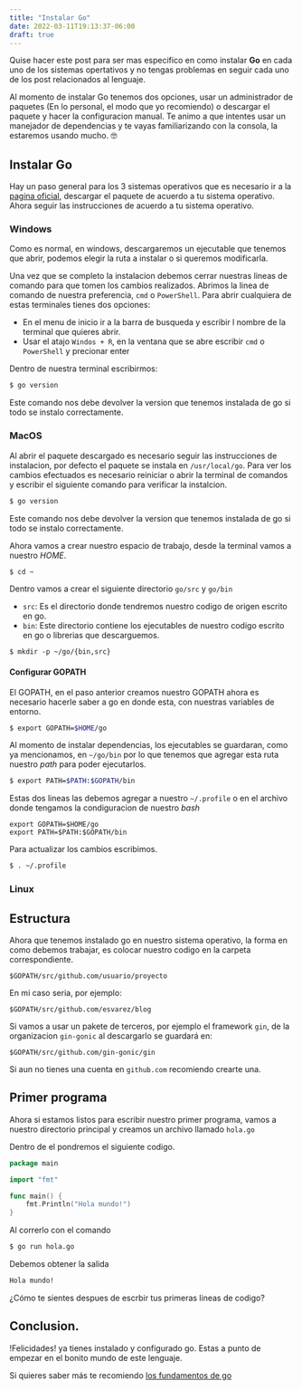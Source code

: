 ```yaml
---
title: "Instalar Go"
date: 2022-03-11T19:13:37-06:00
draft: true
---
```


Quise hacer este post para ser mas especifico en como instalar **Go** en cada uno de los sistemas opertativos y no tengas problemas en seguir cada uno de los post relacionados al lenguaje.

Al momento de instalar Go tenemos dos opciones, usar un administrador de paquetes (En lo personal, el modo que yo recomiendo) o descargar el paquete y hacer la configuracion manual. Te animo a que intentes usar un manejador de dependencias y te vayas familiarizando con la consola, la estaremos usando mucho. 🤓

## Instalar Go
Hay un paso general para los 3 sistemas operativos que es necesario ir a la [pagina oficial](https://go.dev/doc/install), descargar el paquete de acuerdo a tu sistema operativo. Ahora seguir las instrucciones de acuerdo a tu sistema operativo.

### Windows

Como es normal, en windows, descargaremos un ejecutable que tenemos que abrir, podemos elegir la ruta a instalar o si queremos modificarla.

Una vez que se completo la instalacion debemos cerrar nuestras lineas de comando para que tomen los cambios realizados. Abrimos la linea de comando de nuestra preferencia, `cmd` o `PowerShell`. Para abrir cualquiera de estas terminales tienes dos opciones:

  - En el menu de inicio ir a la barra de busqueda y escribir l nombre de la terminal que quieres abrir.
  - Usar el atajo `Windos + R`, en la ventana que se abre escribir `cmd` o `PowerShell` y precionar enter
	
Dentro de nuestra terminal escribirmos:

```bash
$ go version
```

Este comando nos debe devolver la version que tenemos instalada de go si todo se instalo correctamente.

### MacOS
Al abrir el paquete descargado es necesario seguir las instrucciones de instalacion, por defecto el paquete se instala en `/usr/local/go`. Para ver los cambios efectuados es necesario reiniciar o abrir la terminal de comandos y escribir el siguiente comando para verificar la instalcion.

```bash
$ go version
```

Este comando nos debe devolver la version que tenemos instalada de go si todo se instalo correctamente.

Ahora vamos a crear nuestro espacio de trabajo, desde la terminal vamos a nuestro *HOME*.

```bash
$ cd ~
```

Dentro vamos a crear el siguiente directorio `go/src` y `go/bin`
  - `src`: Es el directorio donde tendremos nuestro codigo de origen escrito en go.
  - `bin`: Este directorio contiene los ejecutables de nuestro codigo escrito en go o librerias que descarguemos.

```shell
$ mkdir -p ~/go/{bin,src}
```

#### Configurar GOPATH

El GOPATH, en el paso anterior creamos nuestro GOPATH ahora es necesario hacerle saber a go en donde esta, con nuestras variables de entorno.

```bash
$ export GOPATH=$HOME/go
```

Al momento de instalar dependencias, los ejecutables se guardaran, como ya mencionamos, en `~/go/bin` por lo que tenemos que agregar esta ruta nuestro *path* para poder ejecutarlos.

```bash
$ export PATH=$PATH:$GOPATH/bin
```

Estas dos lineas las debemos agregar a nuestro `~/.profile` o en el archivo donde tengamos la condiguracion de nuestro *bash*

```
export GOPATH=$HOME/go
export PATH=$PATH:$GOPATH/bin
```

Para actualizar los cambios escribimos.

```bash
$ . ~/.profile
```

### Linux

## Estructura

Ahora que tenemos instalado go en nuestro sistema operativo, la forma en como debemos trabajar, es colocar nuestro codigo en la carpeta correspondiente.

```
$GOPATH/src/github.com/usuario/proyecto
```

En mi caso seria, por ejemplo:

```
$GOPATH/src/github.com/esvarez/blog
```

Si vamos a usar un pakete de terceros, por ejemplo el framework `gin`, de la organizacion `gin-gonic` al descargarlo se guardará en:
```
$GOPATH/src/github.com/gin-gonic/gin
```

Si aun no tienes una cuenta en `github.com` recomiendo crearte una. 

## Primer programa

Ahora si estamos listos para escribir nuestro primer programa, vamos a nuestro directorio principal y creamos un archivo llamado `hola.go`

Dentro de el pondremos el siguiente codigo.

```go
package main

import "fmt"

func main() {
	fmt.Println("Hola mundo!")
}
```

Al correrlo con el comando

```bash
$ go run hola.go
```

Debemos obtener la salida

```bash
Hola mundo!
```

¿Cómo te sientes despues de escrbir tus primeras lineas de codigo?

## Conclusion.

!Felicidades! ya tienes instalado y configurado go. Estas a punto de empezar en el bonito mundo de este lenguaje.

Si quieres saber más te recomiendo [los fundamentos de go](./curso-go-fundamentos.md)